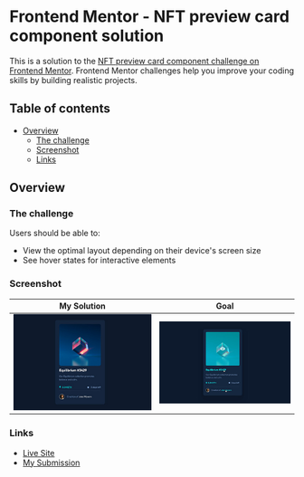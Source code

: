 # Frontend Mentor - NFT preview card component solution

This is a solution to the [NFT preview card component challenge on Frontend Mentor](https://www.frontendmentor.io/challenges/nft-preview-card-component-SbdUL_w0U). Frontend Mentor challenges help you improve your coding skills by building realistic projects. 

## Table of contents

- [Overview](#overview)
  - [The challenge](#the-challenge)
  - [Screenshot](#screenshot)
  - [Links](#links)
  
## Overview

### The challenge

Users should be able to:

- View the optimal layout depending on their device's screen size
- See hover states for interactive elements

### Screenshot

|           My Solution            |        Goal         |
|:--------------------------------:|:-------------------:|
| ![My solution](./mysolution.jpg) | ![Goal](./goal.jpg) |

### Links

- [Live Site](https://blankztheather.github.io/nft-preview-card)
- [My Submission]()